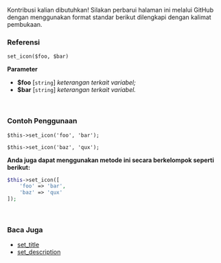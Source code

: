 Kontribusi kalian dibutuhkan!
Silakan perbarui halaman ini melalui GitHub dengan menggunakan format standar berikut dilengkapi dengan kalimat pembukaan.

### Referensi
`set_icon($foo, $bar)`

**Parameter**
* **$foo** [`string`] *keterangan terkait variabel;*
* **$bar** [`string`] *keterangan terkait variabel.*

&nbsp;

### Contoh Penggunaan
`$this->set_icon('foo', 'bar');`

`$this->set_icon('baz', 'qux');`

**Anda juga dapat menggunakan metode ini secara berkelompok seperti berikut:**
```php
$this->set_icon([
    'foo' => 'bar',
    'baz' => 'qux'
]);
```

&nbsp;

### Baca Juga
* [set_title](./set_title)
* [set_description](./set_description)
